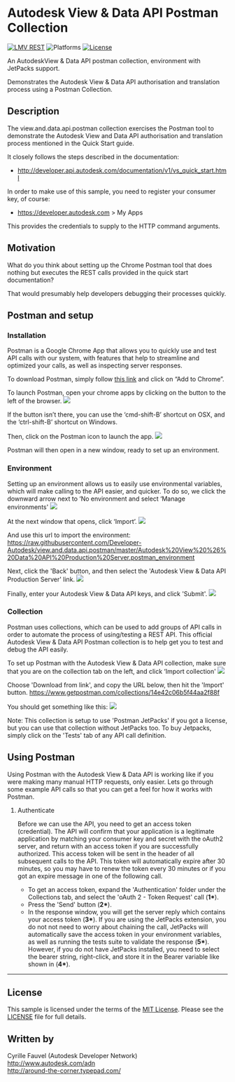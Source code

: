 # Autodesk View & Data API Postman Collection

[![LMV REST](https://img.shields.io/badge/View%20%26%20Data%20API-v1-green.svg)](http://developer-autodesk.github.io/)
![Platforms](https://img.shields.io/badge/platform-windows%20%7C%20osx%20%7C%20linux-lightgray.svg)
[![License](http://img.shields.io/:license-mit-blue.svg)](http://opensource.org/licenses/MIT)


An AutodeskView & Data API postman collection, environment with JetPacks support.

Demonstrates the Autodesk View & Data API authorisation and translation process using a Postman Collection.


## Description

The view.and.data.api.postman collection exercises the Postman tool to demonstrate the Autodesk View and Data API
authorisation and translation process mentioned in the Quick Start guide.

It closely follows the steps described in the documentation:
* http://developer.api.autodesk.com/documentation/v1/vs_quick_start.html

In order to make use of this sample, you need to register your consumer key, of course:
* https://developer.autodesk.com > My Apps

This provides the credentials to supply to the HTTP command arguments.


## Motivation

What do you think about setting up the Chrome Postman tool that does nothing but executes the REST calls provided in 
the quick start documentation?

That would presumably help developers debugging their processes quickly.


## Postman and setup

### Installation

Postman is a Google Chrome App that allows you to quickly use and test API calls with our system, with features that 
help to streamline and optimized your calls, as well as inspecting server responses.

To download Postman, simply follow [this link](https://chrome.google.com/webstore/detail/postman-rest-client-packa/fhbjgbiflinjbdggehcddcbncdddomop?hl=en)
and click on “Add to Chrome”.

To launch Postman, open your chrome apps by clicking on the button to the left of the browser.
![](images/launch-postman.png)

If the button isn’t there, you can use the ‘cmd-shift-B’ shortcut on OSX, and the ‘ctrl-shift-B’ shortcut on Windows.

Then, click on the Postman icon to launch the app.
![](images/postman-logo.png)

Postman will then open in a new window, ready to set up an environment.


### Environment

Setting up an environment allows us to easily use environmental variables, which will make calling to the API easier, and quicker.
To do so, we click the downward arrow next to ‘No environment and select ‘Manage environments'
![](images/manage-env.png)

At the next window that opens, click ‘Import’.
![](images/import-env.png)

And use this url to import the environment: https://raw.githubusercontent.com/Developer-Autodesk/view.and.data.api.postman/master/Autodesk%20View%20%26%20Data%20API%20Production%20Server.postman_environment

Next, click the 'Back' button, and then select the 'Autodesk View & Data API Production Server' link.
![](images/edit-env.png)

Finally, enter your Autodesk View & Data API keys, and click 'Submit'.
![](images/edit-key-env.png)


### Collection

Postman uses collections, which can be used to add groups of API calls in order to automate the process of using/testing a REST API.
This official Autodesk View & Data API Postman collection is to help get you to test and debug the API easily.

To set up Postman with the Autodesk View & Data API collection, make sure that you are on the collection tab on the left, and click ‘Import collection'
![](images/import-collection.png)

Choose 'Download from link', and copy the URL below, then hit the 'Import' button.
https://www.getpostman.com/collections/14e42c06b5f44aa2f88f

You should get something like this:
![](images/collection-v1.png)

Note: This collection is setup to use 'Postman JetPacks' if you got a license, but you can use that collection without JetPacks too. To
buy Jetpacks, simply click on the 'Tests' tab of any API call definition.


## Using Postman

Using Postman with the Autodesk View & Data API is working like if you were making many manual HTTP requests, only easier. 
Lets go through some example API calls so that you can get a feel for how it works with Postman.

  1. Authenticate

      Before we can use the API, you need to get an access token (credential). The API will confirm that your application is a legitimate 
	  application by matching your consumer key and secret with the oAuth2 server, and return with an access token if you are successfully
	  authorized. 
	  This access token will be sent in the header of all subsequent calls to the API. This token will automatically expire after 30 minutes, 
	  so you may have to renew the token every 30 minutes or if you got an expire message in one of the following call.
      
	  * To get an access token, expand the 'Authentication' folder under the Collections tab, and select the 'oAuth 2 - Token Request' call (<b>1*</b>).
	  * Press the 'Send' button (<b>2*</b>).
	  * In the response window, you will get the server reply which contains your access token (<b>3*</b>). If you are using the JetPacks extension,
	    you do not not need to worry about chaining the call, JetPacks will automatically save the access token in your environment variables, as well 
		as running the tests suite to validate the response (<b>5*</b>). However, if you do not have JetPacks installed, you need to select the bearer
		string, right-click, and store it in the Bearer variable like shown in (<b>4*</b>).
	  
	  
	  
	  
	  
	  
	  
	  
	  
	  
	  
	  
--------

## License

This sample is licensed under the terms of the [MIT License](http://opensource.org/licenses/MIT). Please see the [LICENSE](LICENSE) file for full details.


## Written by

Cyrille Fauvel (Autodesk Developer Network)<br />
http://www.autodesk.com/adn<br />
http://around-the-corner.typepad.com/<br />
